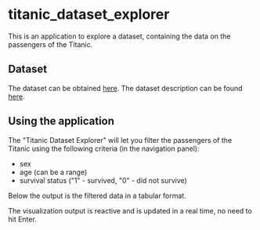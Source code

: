 # titanic_dataset_explorer

This is an application to explore a dataset, containing the data on the passengers of the Titanic.

## Dataset 
The dataset can be obtained [here](http://biostat.mc.vanderbilt.edu/wiki/Main/DataSets).
The dataset description can be found [here](http://biostat.mc.vanderbilt.edu/wiki/pub/Main/DataSets/titanic.html).

## Using the application
The "Titanic Dataset Explorer" will let you filter the passengers of the Titanic using the following criteria (in the navigation panel):
- sex
- age (can be a range)
- survival status ("1" - survived, "0" - did not survive)

Below the output is the filtered data in a tabular format.

The visualization output is reactive and is updated in a real time, no need to hit Enter. 
